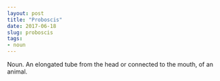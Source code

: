 ```yaml
---
layout: post
title: "Proboscis"
date: 2017-06-18
slug: proboscis
tags:
- noun
---
```


Noun. An elongated tube from the head or connected to the mouth, of an animal.
